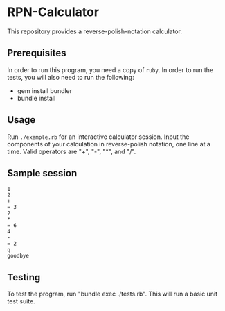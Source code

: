 # RPN-Calculator

This repository provides a reverse-polish-notation calculator.

## Prerequisites

In order to run this program, you need a copy of `ruby`.
In order to run the tests, you will also need to run the following:

- gem install bundler
- bundle install

## Usage

Run `./example.rb` for an interactive calculator session.
Input the components of your calculation in reverse-polish notation, one line at a time.
Valid operators are "+", "-", "\*", and "/".

## Sample session

```
1
2
+
= 3
2
*
= 6
4
-
= 2
q
goodbye
```

## Testing

To test the program, run "bundle exec ./tests.rb".
This will run a basic unit test suite.
